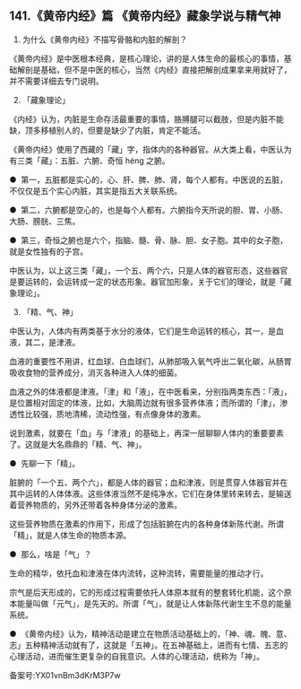 ## 141.《黄帝内经》篇 《黄帝内经》藏象学说与精气神
1. 为什么《黄帝内经》不描写骨骼和内脏的解剖？


《黄帝内经》是中医根本经典，是核心理论，讲的是人体生命的最核心的事情，基础解剖是基础，但不是中医的核心，当然《内经》直接把解剖成果拿来用就好了，并不需要详细去专门说明。


2. 「藏象理论」


《内经》认为，内脏是生命存活最重要的事情，胳膊腿可以截肢，但是内脏不能缺，顶多移植别人的，但要是缺少了内脏，肯定不能活。


《黄帝内经》使用了西藏的「藏」字，指体内的各种器官。从大类上看，中医认为有三类「藏」：五脏、六腑、奇恒 héng 之腑。


●  第一，五脏都是实心的，心、肝、脾、肺、肾，每个人都有。中医说的五脏，不仅仅是五个实心内脏，其实是指五大关联系统。


●  第二，六腑都是空心的，也是每个人都有。六腑指今天所说的胆、胃、小肠、大肠、膀胱、三焦。


●  第三，奇恒之腑也是六个，指脑、髓、骨、脉、胆、女子胞。其中的女子胞，就是女性独有的子宫。


中医认为，以上这三类「藏」，一个五、两个六，只是人体的器官形态，这些器官是要运转的，会运转成一定的状态形象。器官加形象，关于它们的理论，就是「藏象理论」。


3. 「精、气、神」


中医认为，人体内有两类基于水分的液体，它们是生命运转的核心，其一，是血液，其二，是津液。


血液的重要性不用讲，红血球、白血球们，从肺部吸入氧气呼出二氧化碳，从肠胃吸收食物的营养成分，消灭各种进入人体的细菌。


血液之外的体液都是津液。「津」和「液」，在中医看来，分别指两类东西：「液」，是位置相对固定的体液，比如，大脑周边就有很多营养体液；而所谓的「津」，渗透性比较强，质地清稀，流动性强，有点像身体的激素。


说到激素，就要在「血」与「津液」的基础上，再深一层聊聊人体内的重要要素了。这就是大名鼎鼎的「精、气、神」。


●  先聊一下「精」。


脏腑的「一个五、两个六」，都是人体的器官；血和津液，则是贯穿人体器官并在其中运转的人体体液。这些体液当然不是纯净水，它们在身体里转来转去，是输送着营养物质的，另外还带着各种身体分泌的激素。


这些营养物质在激素的作用下，形成了包括脏腑在内的各种身体新陈代谢。所谓「精」，就是人体生命的物质本源。


●  那么，啥是「气」？


生命的精华，依托血和津液在体内流转，这种流转，需要能量的推动才行。


宗气是后天形成的，它的形成过程需要依托人体原本就有的整套转化机能，这个原本能量叫做「元气」，是先天的。所谓「气」，就是让人体新陈代谢生生不息的能量系统。


●  《黄帝内经》认为，精神活动是建立在物质活动基础上的，「神、魂、魄、意、志」五种精神活动就有了，这就是「五神」。在五神基础上，进而有七情、五志的心理活动，进而催生更复杂的自我意识。人体的心理活动，统称为「神」。


备案号:YX01vnBm3dKrM3P7w

